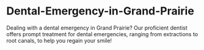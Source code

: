 # Dental-Emergency-in-Grand-Prairie
Dealing with a dental emergency in Grand Prairie? Our proficient dentist offers prompt treatment for dental emergencies, ranging from extractions to root canals, to help you regain your smile!
